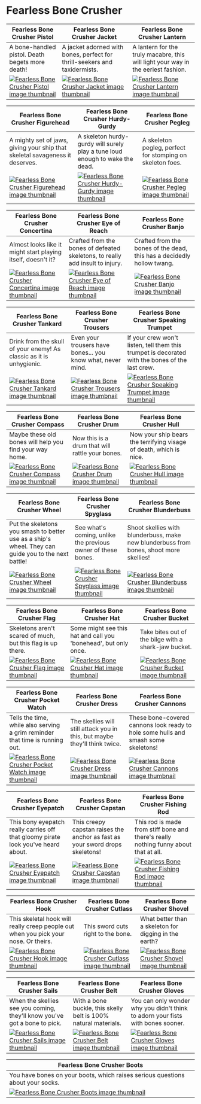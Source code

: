 # Fearless Bone Crusher

| Fearless Bone Crusher Pistol | Fearless Bone Crusher Jacket | Fearless Bone Crusher Lantern |
| ---------------------------- | ---------------------------- | ----------------------------- |
| A bone-handled pistol. Death begets more death! | A jacket adorned with bones, perfect for thrill-seekers and taxidermists. | A lantern for the truly macabre, this will light your way in the eeriest fashion. |
| [![Fearless Bone Crusher Pistol image thumbnail](https://seaofthieves.wiki.gg/images/d/d8/Fearless_Bone_Crusher_Pistol.png)](https://seaofthieves.wiki.gg/wiki/Fearless_Bone_Crusher_Pistol) | [![Fearless Bone Crusher Jacket image thumbnail](https://seaofthieves.wiki.gg/images/5/57/Fearless_Bone_Crusher_Jacket.png)](https://seaofthieves.wiki.gg/wiki/Fearless_Bone_Crusher_Jacket) | [![Fearless Bone Crusher Lantern image thumbnail](https://seaofthieves.wiki.gg/images/b/be/Fearless_Bone_Crusher_Lantern.png)](https://seaofthieves.wiki.gg/wiki/Fearless_Bone_Crusher_Lantern) |

| Fearless Bone Crusher Figurehead | Fearless Bone Crusher Hurdy-Gurdy | Fearless Bone Crusher Pegleg |
| -------------------------------- | --------------------------------- | ---------------------------- |
| A mighty set of jaws, giving your ship that skeletal savageness it deserves. | A skeleton hurdy-gurdy will surely play a tune loud enough to wake the dead. | A skeleton pegleg, perfect for stomping on skeleton foes. |
| [![Fearless Bone Crusher Figurehead image thumbnail](https://seaofthieves.wiki.gg/images/b/b0/Fearless_Bone_Crusher_Figurehead.png)](https://seaofthieves.wiki.gg/wiki/Fearless_Bone_Crusher_Figurehead) | [![Fearless Bone Crusher Hurdy-Gurdy image thumbnail](https://seaofthieves.wiki.gg/images/3/35/Fearless_Bone_Crusher_Hurdy-Gurdy.png)](https://seaofthieves.wiki.gg/wiki/Fearless_Bone_Crusher_Hurdy-Gurdy) | [![Fearless Bone Crusher Pegleg image thumbnail](https://seaofthieves.wiki.gg/images/0/0b/Fearless_Bone_Crusher_Pegleg.png)](https://seaofthieves.wiki.gg/wiki/Fearless_Bone_Crusher_Pegleg) |

| Fearless Bone Crusher Concertina | Fearless Bone Crusher Eye of Reach | Fearless Bone Crusher Banjo |
| -------------------------------- | ---------------------------------- | --------------------------- |
| Almost looks like it might start playing itself, doesn't it? | Crafted from the bones of defeated skeletons, to really add insult to injury. | Crafted from the bones of the dead, this has a decidedly hollow twang. |
| [![Fearless Bone Crusher Concertina image thumbnail](https://seaofthieves.wiki.gg/images/5/52/Fearless_Bone_Crusher_Concertina.png)](https://seaofthieves.wiki.gg/wiki/Fearless_Bone_Crusher_Concertina) | [![Fearless Bone Crusher Eye of Reach image thumbnail](https://seaofthieves.wiki.gg/images/4/41/Fearless_Bone_Crusher_Eye_of_Reach.png)](https://seaofthieves.wiki.gg/wiki/Fearless_Bone_Crusher_Eye_of_Reach) | [![Fearless Bone Crusher Banjo image thumbnail](https://seaofthieves.wiki.gg/images/2/2c/Fearless_Bone_Crusher_Banjo.png)](https://seaofthieves.wiki.gg/wiki/Fearless_Bone_Crusher_Banjo) |

| Fearless Bone Crusher Tankard | Fearless Bone Crusher Trousers | Fearless Bone Crusher Speaking Trumpet |
| ----------------------------- | ------------------------------ | -------------------------------------- |
| Drink from the skull of your enemy! As classic as it is unhygienic. | Even your trousers have bones... you know what, never mind. | If your crew won't listen, tell them this trumpet is decorated with the bones of the last crew. |
| [![Fearless Bone Crusher Tankard image thumbnail](https://seaofthieves.wiki.gg/images/2/2b/Fearless_Bone_Crusher_Tankard.png)](https://seaofthieves.wiki.gg/wiki/Fearless_Bone_Crusher_Tankard) | [![Fearless Bone Crusher Trousers image thumbnail](https://seaofthieves.wiki.gg/images/9/98/Fearless_Bone_Crusher_Trousers.png)](https://seaofthieves.wiki.gg/wiki/Fearless_Bone_Crusher_Trousers) | [![Fearless Bone Crusher Speaking Trumpet image thumbnail](https://seaofthieves.wiki.gg/images/c/c8/Fearless_Bone_Crusher_Speaking_Trumpet.png)](https://seaofthieves.wiki.gg/wiki/Fearless_Bone_Crusher_Speaking_Trumpet) |

| Fearless Bone Crusher Compass | Fearless Bone Crusher Drum | Fearless Bone Crusher Hull |
| ----------------------------- | -------------------------- | -------------------------- |
| Maybe these old bones will help you find your way home. | Now this is a drum that will rattle your bones. | Now your ship bears the terrifying visage of death, which is nice. |
| [![Fearless Bone Crusher Compass image thumbnail](https://seaofthieves.wiki.gg/images/c/c2/Fearless_Bone_Crusher_Compass.png)](https://seaofthieves.wiki.gg/wiki/Fearless_Bone_Crusher_Compass) | [![Fearless Bone Crusher Drum image thumbnail](https://seaofthieves.wiki.gg/images/2/24/Fearless_Bone_Crusher_Drum.png)](https://seaofthieves.wiki.gg/wiki/Fearless_Bone_Crusher_Drum) | [![Fearless Bone Crusher Hull image thumbnail](https://seaofthieves.wiki.gg/images/4/48/Fearless_Bone_Crusher_Hull.png)](https://seaofthieves.wiki.gg/wiki/Fearless_Bone_Crusher_Hull) |

| Fearless Bone Crusher Wheel | Fearless Bone Crusher Spyglass | Fearless Bone Crusher Blunderbuss |
| --------------------------- | ------------------------------ | --------------------------------- |
| Put the skeletons you smash to better use as a ship's wheel. They can guide you to the next battle! | See what's coming, unlike the previous owner of these bones. | Shoot skellies with blunderbuss, make new blunderbuss from bones, shoot more skellies! |
| [![Fearless Bone Crusher Wheel image thumbnail](https://seaofthieves.wiki.gg/images/7/78/Fearless_Bone_Crusher_Wheel.png)](https://seaofthieves.wiki.gg/wiki/Fearless_Bone_Crusher_Wheel) | [![Fearless Bone Crusher Spyglass image thumbnail](https://seaofthieves.wiki.gg/images/2/26/Fearless_Bone_Crusher_Spyglass.png)](https://seaofthieves.wiki.gg/wiki/Fearless_Bone_Crusher_Spyglass) | [![Fearless Bone Crusher Blunderbuss image thumbnail](https://seaofthieves.wiki.gg/images/0/01/Fearless_Bone_Crusher_Blunderbuss.png)](https://seaofthieves.wiki.gg/wiki/Fearless_Bone_Crusher_Blunderbuss) |

| Fearless Bone Crusher Flag | Fearless Bone Crusher Hat | Fearless Bone Crusher Bucket |
| -------------------------- | ------------------------- | ---------------------------- |
| Skeletons aren't scared of much, but this flag is up there. | Some might see this hat and call you 'bonehead', but only once. | Take bites out of the bilge with a shark-jaw bucket. |
| [![Fearless Bone Crusher Flag image thumbnail](https://seaofthieves.wiki.gg/images/8/8f/Fearless_Bone_Crusher_Flag.png)](https://seaofthieves.wiki.gg/wiki/Fearless_Bone_Crusher_Flag) | [![Fearless Bone Crusher Hat image thumbnail](https://seaofthieves.wiki.gg/images/6/6a/Fearless_Bone_Crusher_Hat.png)](https://seaofthieves.wiki.gg/wiki/Fearless_Bone_Crusher_Hat) | [![Fearless Bone Crusher Bucket image thumbnail](https://seaofthieves.wiki.gg/images/c/c3/Fearless_Bone_Crusher_Bucket.png)](https://seaofthieves.wiki.gg/wiki/Fearless_Bone_Crusher_Bucket) |

| Fearless Bone Crusher Pocket Watch | Fearless Bone Crusher Dress | Fearless Bone Crusher Cannons |
| ---------------------------------- | --------------------------- | ----------------------------- |
| Tells the time, while also serving a grim reminder that time is running out. | The skellies will still attack you in this, but maybe they'll think twice. | These bone-covered cannons look ready to hole some hulls and smash some skeletons! |
| [![Fearless Bone Crusher Pocket Watch image thumbnail](https://seaofthieves.wiki.gg/images/b/b3/Fearless_Bone_Crusher_Pocket_Watch.png)](https://seaofthieves.wiki.gg/wiki/Fearless_Bone_Crusher_Pocket_Watch) | [![Fearless Bone Crusher Dress image thumbnail](https://seaofthieves.wiki.gg/images/3/32/Fearless_Bone_Crusher_Dress.png)](https://seaofthieves.wiki.gg/wiki/Fearless_Bone_Crusher_Dress) | [![Fearless Bone Crusher Cannons image thumbnail](https://seaofthieves.wiki.gg/images/f/f3/Fearless_Bone_Crusher_Cannons.png)](https://seaofthieves.wiki.gg/wiki/Fearless_Bone_Crusher_Cannons) |

| Fearless Bone Crusher Eyepatch | Fearless Bone Crusher Capstan | Fearless Bone Crusher Fishing Rod |
| ------------------------------ | ----------------------------- | --------------------------------- |
| This bony eyepatch really carries off that gloomy pirate look you've heard about. | This creepy capstan raises the anchor as fast as your sword drops skeletons! | This rod is made from stiff bone and there's really nothing funny about that at all. |
| [![Fearless Bone Crusher Eyepatch image thumbnail](https://seaofthieves.wiki.gg/images/6/6b/Fearless_Bone_Crusher_Eyepatch.png)](https://seaofthieves.wiki.gg/wiki/Fearless_Bone_Crusher_Eyepatch) | [![Fearless Bone Crusher Capstan image thumbnail](https://seaofthieves.wiki.gg/images/0/04/Fearless_Bone_Crusher_Capstan.png)](https://seaofthieves.wiki.gg/wiki/Fearless_Bone_Crusher_Capstan) | [![Fearless Bone Crusher Fishing Rod image thumbnail](https://seaofthieves.wiki.gg/images/7/73/Fearless_Bone_Crusher_Fishing_Rod.png)](https://seaofthieves.wiki.gg/wiki/Fearless_Bone_Crusher_Fishing_Rod) |

| Fearless Bone Crusher Hook | Fearless Bone Crusher Cutlass | Fearless Bone Crusher Shovel |
| -------------------------- | ----------------------------- | ---------------------------- |
| This skeletal hook will really creep people out when you pick your nose. Or theirs. | This sword cuts right to the bone. | What better than a skeleton for digging in the earth? |
| [![Fearless Bone Crusher Hook image thumbnail](https://seaofthieves.wiki.gg/images/0/05/Fearless_Bone_Crusher_Hook.png)](https://seaofthieves.wiki.gg/wiki/Fearless_Bone_Crusher_Hook) | [![Fearless Bone Crusher Cutlass image thumbnail](https://seaofthieves.wiki.gg/images/b/bf/Fearless_Bone_Crusher_Cutlass.png)](https://seaofthieves.wiki.gg/wiki/Fearless_Bone_Crusher_Cutlass) | [![Fearless Bone Crusher Shovel image thumbnail](https://seaofthieves.wiki.gg/images/6/67/Fearless_Bone_Crusher_Shovel.png)](https://seaofthieves.wiki.gg/wiki/Fearless_Bone_Crusher_Shovel) |

| Fearless Bone Crusher Sails | Fearless Bone Crusher Belt | Fearless Bone Crusher Gloves |
| --------------------------- | -------------------------- | ---------------------------- |
| When the skellies see you coming, they'll know you've got a bone to pick. | With a bone buckle, this skelly belt is 100% natural materials. | You can only wonder why you didn't think to adorn your fists with bones sooner. |
| [![Fearless Bone Crusher Sails image thumbnail](https://seaofthieves.wiki.gg/images/9/92/Fearless_Bone_Crusher_Sails.png)](https://seaofthieves.wiki.gg/wiki/Fearless_Bone_Crusher_Sails) | [![Fearless Bone Crusher Belt image thumbnail](https://seaofthieves.wiki.gg/images/8/82/Fearless_Bone_Crusher_Belt.png)](https://seaofthieves.wiki.gg/wiki/Fearless_Bone_Crusher_Belt) | [![Fearless Bone Crusher Gloves image thumbnail](https://seaofthieves.wiki.gg/images/c/cc/Fearless_Bone_Crusher_Gloves.png)](https://seaofthieves.wiki.gg/wiki/Fearless_Bone_Crusher_Gloves) |

| Fearless Bone Crusher Boots |
| --------------------------- |
| You have bones on your boots, which raises serious questions about your socks. |
| [![Fearless Bone Crusher Boots image thumbnail](https://seaofthieves.wiki.gg/images/7/70/Fearless_Bone_Crusher_Boots.png)](https://seaofthieves.wiki.gg/wiki/Fearless_Bone_Crusher_Boots) |
